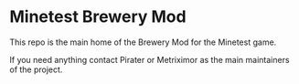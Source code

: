 # Minetest Brewery Mod

This repo is the main home of the Brewery Mod for the Minetest game.

If you need anything contact Pirater or Metriximor as the main maintainers of the project.